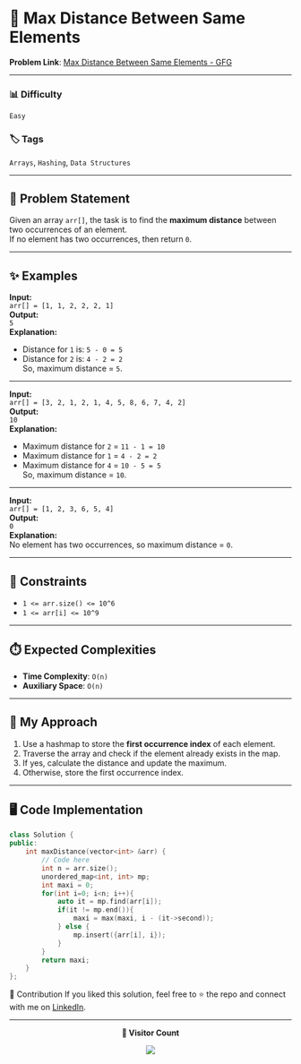 # 📏 Max Distance Between Same Elements

**Problem Link**: [Max Distance Between Same Elements - GFG](https://www.geeksforgeeks.org/problems/max-distance-between-same-elements/0)

---

### 📊 Difficulty

`Easy`

### 🏷️ Tags

`Arrays`, `Hashing`, `Data Structures`

---

## 📌 Problem Statement

Given an array `arr[]`, the task is to find the **maximum distance** between two occurrences of an element.  
If no element has two occurrences, then return `0`.

---

## ✨ Examples

**Input:**  
`arr[] = [1, 1, 2, 2, 2, 1]`  
**Output:**  
`5`  
**Explanation:**

- Distance for `1` is: `5 - 0 = 5`
- Distance for `2` is: `4 - 2 = 2`  
  So, maximum distance = `5`.

---

**Input:**  
`arr[] = [3, 2, 1, 2, 1, 4, 5, 8, 6, 7, 4, 2]`  
**Output:**  
`10`  
**Explanation:**

- Maximum distance for `2` = `11 - 1 = 10`
- Maximum distance for `1` = `4 - 2 = 2`
- Maximum distance for `4` = `10 - 5 = 5`  
  So, maximum distance = `10`.

---

**Input:**  
`arr[] = [1, 2, 3, 6, 5, 4]`  
**Output:**  
`0`  
**Explanation:**  
No element has two occurrences, so maximum distance = `0`.

---

## 🎯 Constraints

- `1 <= arr.size() <= 10^6`
- `1 <= arr[i] <= 10^9`

---

## ⏱️ Expected Complexities

- **Time Complexity**: `O(n)`
- **Auxiliary Space**: `O(n)`

---

## 🧠 My Approach

1. Use a hashmap to store the **first occurrence index** of each element.
2. Traverse the array and check if the element already exists in the map.
3. If yes, calculate the distance and update the maximum.
4. Otherwise, store the first occurrence index.

---

## 🖥️ Code Implementation

```cpp
class Solution {
public:
    int maxDistance(vector<int> &arr) {
        // Code here
        int n = arr.size();
        unordered_map<int, int> mp;
        int maxi = 0;
        for(int i=0; i<n; i++){
            auto it = mp.find(arr[i]);
            if(it != mp.end()){
                maxi = max(maxi, i - (it->second));
            } else {
                mp.insert({arr[i], i});
            }
        }
        return maxi;
    }
};
```

🤝 Contribution
If you liked this solution, feel free to ⭐ the repo and connect with me on [LinkedIn](https://www.linkedin.com/in/sarvesh-choudhary-7571a6126/).

---

<p align="center"> <b>👀 Visitor Count</b> </p> <p align="center"> <img src="https://visitor-badge.laobi.icu/badge?page_id=sarveshguru.GFG-POTD" /> </p>
